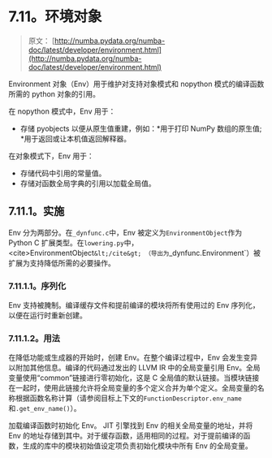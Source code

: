 # 7.11。环境对象

> 原文： [http://numba.pydata.org/numba-doc/latest/developer/environment.html](http://numba.pydata.org/numba-doc/latest/developer/environment.html)

Environment 对象（Env）用于维护对支持对象模式和 nopython 模式的编译函数所需的 python 对象的引用。

在 nopython 模式中，Env 用于：

*   存储 pyobjects 以便从原生值重建，例如：*用于打印 NumPy 数组的原生值; *用于返回或让本机值返回解释器。

在对象模式下，Env 用于：

*   存储代码中引用的常量值。
*   存储对函数全局字典的引用以加载全局值。

## 7.11.1。实施

Env 分为两部分。在`_dynfunc.c`中，Env 被定义为`EnvironmentObject`作为 Python C 扩展类型。在`lowering.py`中， &lt;cite&gt;EnvironmentObject`&lt;/cite&gt; （导出为`_dynfunc.Environment`）被扩展为支持降低所需的必要操作。

### 7.11.1.1。序列化

Env 支持被腌制。编译缓存文件和提前编译的模块将所有使用过的 Env 序列化，以便在运行时重新创建。

### 7.11.1.2。用法

在降低功能或生成器的开始时，创建 Env。在整个编译过程中，Env 会发生变异以附加其他信息。编译的代码通过发出的 LLVM IR 中的全局变量引用 Env。全局变量使用“common”链接进行零初始化，这是 C 全局值的默认链接。当模块链接在一起时，使用此链接允许将全局变量的多个定义合并为单个定义。全局变量的名称根据函数名称计算（请参阅目标上下文的`FunctionDescriptor.env_name`和`.get_env_name()`）。

加载编译函数时初始化 Env。 JIT 引擎找到 Env 的相关全局变量的地址，并将 Env 的地址存储到其中。对于缓存函数，适用相同的过程。对于提前编译的函数，生成的库中的模块初始值设定项负责初始化模块中所有 Env 的全局变量。